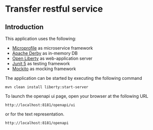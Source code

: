 # Transfer restful service

## Introduction

This application uses the following:

* [Microprofile](https://microprofile.io/) as microservice framework 
* [Apache Derby](https://db.apache.org/derby/) as in-memory DB
* [Open Liberty](https://openliberty.io/) as web-application server 
* [Junit 5](https://junit.org/junit5/) as testing framework 
* [Mockito](https://site.mockito.org/) as mocking framework 

The application can be started by executing the following command

    mvn clean install liberty:start-server

To launch the openapi ui  page, open your browser at the following URL

    http://localhost:8181/openapi/ui
     
or for the text representation. 

    http://localhost:8181/openapi


